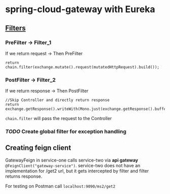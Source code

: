 # spring-cloud-gateway with Eureka

## [Filters](https://medium.com/@niral22/spring-cloud-gateway-tutorial-5311ddd59816)

### PreFilter -> Filter_1
If we return request -> Then PreFilter
```
return chain.filter(exchange.mutate().request(mutatedHttpRequest).build());
```

### PostFilter -> Filter_2
If we return response -> Then PostFilter
```
//Skip Controller and directly return response
return exchange.getResponse().writeWith(Mono.just(exchange.getResponse().bufferFactory().wrap(response.getBytes())));
```
```chain.filter``` will pass the request to the Controller

### _TODO_ Create global filter for exception handling

## Creating feign client
GatewayFeign in service-one calls service-two via **api gateway** ```@FeignClient("gateway-service")```. service-two does not have an implementation
for /get2 url, but it gets intercepted by filter and filter returns response.

For testing on Postman call ```localhost:9090/ms2/get2```
